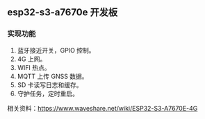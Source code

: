 ## esp32-s3-a7670e 开发板
### 实现功能
1. 蓝牙接近开关，GPIO 控制。
2. 4G 上网。
3. WIFI 热点。
4. MQTT 上传 GNSS 数据。
5. SD 卡读写日志和缓存。
6. 守护任务，定时重启。

相关资料：https://www.waveshare.net/wiki/ESP32-S3-A7670E-4G
